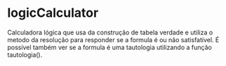 # logicCalculator

Calculadora lógica que usa da construção de tabela verdade e utiliza o metodo da resolução para responder se a formula é ou não satisfatível.
É possível também ver se a formula é uma tautologia utilizando a função tautologia().
